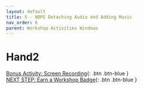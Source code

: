 ```yaml
---
layout: default
title: 5 - NOPE Detaching Audio and Adding Music
nav_order: 6
parent: Workshop Activities Windows
---
```


# Hand2

[Bonus Activity: Screen Recording](screen-recording.html){: .btn .btn-blue }<br>
[NEXT STEP: Earn a Workshop Badge](informal-credentials.html){: .btn .btn-blue }
